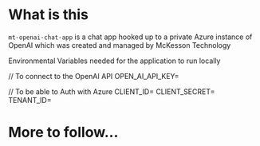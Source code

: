 # What is this

`mt-openai-chat-app` is a chat app hooked up to a private Azure instance of OpenAI which was created and managed by McKesson Technology

Environmental Variables needed for the application to run locally

// To connect to the OpenAI API
OPEN_AI_API_KEY=

// To be able to Auth with Azure
CLIENT_ID=
CLIENT_SECRET=
TENANT_ID=

# More to follow...

